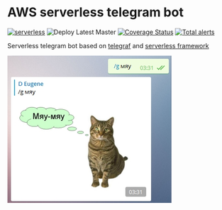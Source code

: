 # AWS serverless telegram bot 
[![serverless](http://public.serverless.com/badges/v3.svg)](http://www.serverless.com)
![Deploy Latest Master](https://github.com/EugeneDraitsev/telegram-bot-app/workflows/Deploy%20Latest%20Master/badge.svg)
[![Coverage Status](https://coveralls.io/repos/github/EugeneDraitsev/telegram-bot-app/badge.svg?branch=master&service=github&kill_cache=1)](https://coveralls.io/github/EugeneDraitsev/telegram-bot-app?branch=master)
[![Total alerts](https://img.shields.io/lgtm/alerts/g/EugeneDraitsev/telegram-bot-app.svg?logo=lgtm&logoWidth=18)](https://lgtm.com/projects/g/EugeneDraitsev/telegram-bot-app/alerts/)

Serverless telegram bot based on [telegraf](https://github.com/telegraf/telegraf) and [serverless framework](https://github.com/serverless/serverless)

![demo](.github/cat.jpg)
